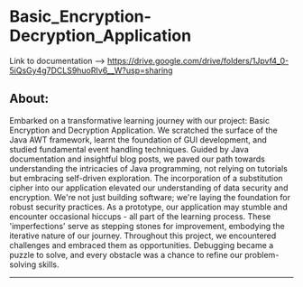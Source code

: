# Basic_Encryption-Decryption_Application

Link to documentation --> https://drive.google.com/drive/folders/1Jpvf4_0-5iQsGy4g7DCLS9huoRIv6__W?usp=sharing

About:
-----------------------------------------------------------------------------------------------------------------
Embarked on a transformative learning journey with our project: Basic Encryption and Decryption Application. We scratched the surface of the Java AWT framework, learnt the foundation of GUI development, and studied fundamental event handling techniques.
Guided by Java documentation and insightful blog posts, we paved our path towards understanding the intricacies of Java programming, not relying on tutorials but embracing self-driven exploration.
The incorporation of a substitution cipher into our application elevated our understanding of data security and encryption. We're not just building software; we're laying the foundation for robust security practices.
As a prototype, our application may stumble and encounter occasional hiccups - all part of the learning process. These 'imperfections' serve as stepping stones for improvement, embodying the iterative nature of our journey.
Throughout this project, we encountered challenges and embraced them as opportunities. Debugging became a puzzle to solve, and every obstacle was a chance to refine our problem-solving skills.

------
